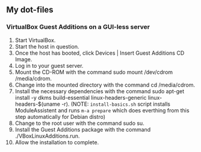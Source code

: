## My dot-files


### VirtualBox Guest Additions on a GUI-less server

1. Start VirtualBox.
1. Start the host in question.
1. Once the host has booted, click Devices | Insert Guest Additions CD Image.
1. Log in to your guest server.
1. Mount the CD-ROM with the command sudo mount /dev/cdrom /media/cdrom.
1. Change into the mounted directory with the command cd /media/cdrom.
1. Install the necessary dependencies with the command sudo apt-get install -y dkms build-essential linux-headers-generic linux-headers-$(uname -r). (NOTE: `install-basics.sh` script installs ModuleAssistent and runs `m-a prepare` which does everthing from this step automatically for Debian distro) 
1. Change to the root user with the command sudo su.
1. Install the Guest Additions package with the command ./VBoxLinuxAdditions.run.
1. Allow the installation to complete.
